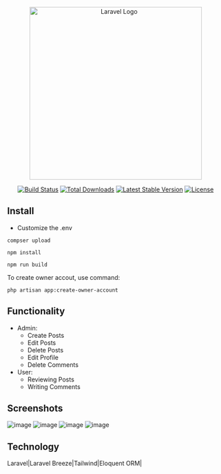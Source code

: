 <p align="center"><a href="https://laravel.com" target="_blank"><img src="https://raw.githubusercontent.com/laravel/art/master/logo-lockup/5%20SVG/2%20CMYK/1%20Full%20Color/laravel-logolockup-cmyk-red.svg" width="400" alt="Laravel Logo"></a></p>

<p align="center">
<a href="https://github.com/laravel/framework/actions"><img src="https://github.com/laravel/framework/workflows/tests/badge.svg" alt="Build Status"></a>
<a href="https://packagist.org/packages/laravel/framework"><img src="https://img.shields.io/packagist/dt/laravel/framework" alt="Total Downloads"></a>
<a href="https://packagist.org/packages/laravel/framework"><img src="https://img.shields.io/packagist/v/laravel/framework" alt="Latest Stable Version"></a>
<a href="https://packagist.org/packages/laravel/framework"><img src="https://img.shields.io/packagist/l/laravel/framework" alt="License"></a>
</p>

## Install

- Customize the .env

```
compser upload
```

```
npm install
```

```
npm run build
```
To create owner accout, use command:
```
php artisan app:create-owner-account
```

##  Functionality
- Admin:
  - Create Posts
  - Edit Posts
  - Delete Posts
  - Edit Profile
  - Delete Comments
- User:
  - Reviewing Posts
  - Writing Comments
 
## Screenshots

![image](https://github.com/user-attachments/assets/86052344-61ef-456d-9991-2b13a84f7fe8)
![image](https://github.com/user-attachments/assets/aaf14d8c-9ee7-4ab8-8b30-b4273132121b)
![image](https://github.com/user-attachments/assets/4472aefe-1109-4f7c-b346-85d1cd65f5fc)
![image](https://github.com/user-attachments/assets/1cf2d436-89f5-405f-b2b5-8982ea29ecc3)





## Technology

Laravel|Laravel Breeze|Tailwind|Eloquent ORM|
